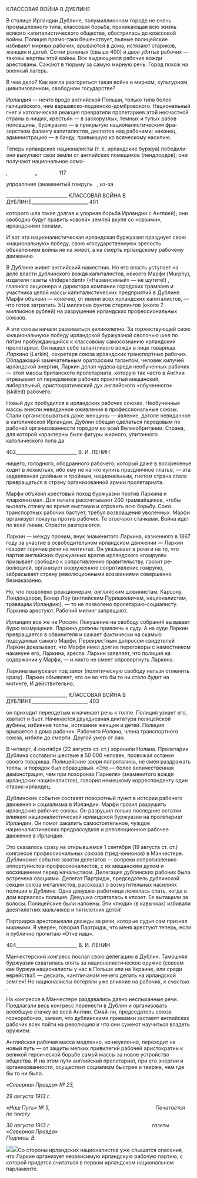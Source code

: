 КЛАССОВАЯ ВОЙНА В ДУБЛИНЕ

В столице Ирландии Дублине, полумиллионном городе не очень промышленного типа, классовая борьба, проникающая всю жизнь всякого капиталистического общест­ва, обострилась до классовой войны. Полиция прямо-таки бешенствует, пьяные поли­цейские избивают мирных рабочих, врываются в дома, истязают стариков, женщин и детей. Сотни раненых (свыше 400) и _двое убитых_ рабочих — таковы жертвы этой вой­ны. Все выдающиеся рабочие вожди арестованы. Сажают в тюрьму за самую мирную речь. Город похож на военный лагерь.

В чем дело? Как могла разгореться такая война в мирном, культурном, цивилизован­ном, свободном государстве?

Ирландия — нечто вроде английской Польши, только типа более галицийского, чем варшавско-лодзинско-домбровского. Национальный гнет и католическая реакция пре­вратили пролетариев этой несчастной страны в нищих, крестьян — в заскорузлых, тем­ных и тупых рабов поповщины, буржуазию — в прикрытую националистическим фра­зерством фалангу капиталистов, деспотов над рабочими; наконец, администрацию — в банду, привыкшую ко всяческому насилию.

Теперь ирландские националисты (т. е. ирландские буржуа) победили: они выкупают свои земли от английских помещиков (лендлордов); они получают национальное _само-_

_,_                   „               117

_управление_ (знаменитый гомруль   , из-за

  

__________________________ КЛАССОВАЯ ВОЙНА В ДУБЛИНЕ________________________ 401

которого шла такая долгая и упорная борьба Ирландии с Англией); они свободно будут править «своей» землей вкупе со «своими», ирландскими попами.

И вот эта националистическая ирландская буржуазия празднует свою «националь­ную» победу, свою «государственную» зрелость объявлением войны не на живот, а на смерть ирландскому рабочему движению.

В Дублине живет английский наместник. Но его власть уступает на деле власти дуб­линского вождя капиталистов, некоего Марфи (Murphy), издателя газеты «Independent» («Независимый» — не шутите!) , главного акционера и директора компании город­ских трамваев и участника целой массы капиталистических предприятий в Дублине. Марфи объявил — конечно, от имени всех ирландских капиталистов, — что готов за­тратить _ЪЦ_ миллиона фунтов стерлингов (около 7 миллионов рублей) на разрушение ирландских профессиональных союзов.

А эти союзы начали развиваться великолепно. За торжествующей свою «националь­ную» победу ирландской буржуазной сволочью шел по пятам пробуждающийся к клас­совому самосознанию ирландский пролетариат. Он нашел себе талантливого вождя в лице товарища _Ларкина_ (Larkin), секретаря союза ирландских транспортных рабочих. Обладающий замечательным ораторским талантом, человек кипучей ирландской энер­гии, Ларкин делал чудеса среди необученных рабочих — этой массы британского про­летариата, которую так часто в Англии отрезывает от передовиков рабочих проклятый мещанский, либеральный, аристократический дух английского «обученного» (skilled) рабочего.

Новый дух пробудился в ирландских рабочих союзах. Необученные массы внесли невиданное оживление в профессиональные союзы. Стали организовываться даже женщины — явление, дотоле невиданное в католической Ирландии. Дублин обещал сделаться передовым по рабочей организованности городом во всей Великобритании. Страна, для которой характерны были фигуры жирного, упитанного католического по­па да

  

402__________________________ В. И. ЛЕНИН

нищего, голодного, ободранного рабочего, который даже в воскресенье ходит в лох­мотьях, ибо ему не на что купить праздничное платье, — эта задавленная двойным и тройным, национальным, гнетом страна стала превращаться в страну организованной армии пролетариата.

Марфи объявил крестовый поход буржуазии против Ларкина и «ларкинизма». Для начала рассчитывают 200 трамвайщиков, чтобы вызвать стачку во время выставки и _отравить_ всю борьбу. Союз транспортных рабочих бастует, требуя возвращения уво­ленных. Марфи организует локауты против рабочих. Те отвечают стачками. Война идет по всей линии. Страсти разгораются.

Ларкин — между прочим, внук знаменитого Ларкина, казненного в 1867 году за уча­стие в освободительном ирландском движении — Ларкин говорит горячие речи на ми­тингах. Он указывает в речи и на то, что партия английских буржуазных врагов ир­ландского «гомруля» призывает свободно к сопротивлению правительству, грозит ре­волюцией, организует вооруженное сопротивление гомрулю, забрасывает страну рево­люционными воззваниями совершенно безнаказанно.

Но, что позволено реакционерам, _английским_ шовинистам, Карсону, Лондондерри, Бонар Лоу (английским Пуришкевичам, националистам, травящим Ирландию), — то не позволено пролетарию-социалисту. Ларкина арестуют. Рабочий митинг запрещают.

Ирландия все же не Россия. Покушение на свободу собраний вызывает бурю возму­щения. Ларкина _должны_ привлечь к суду. А на суде Ларкин превращается в обвините­ля и сажает фактически на скамью подсудимых самого Марфи. Перекрестным допро­сом свидетелей Ларкин доказывает, что Марфи имел долгие переговоры с наместником накануне его, Ларкина, ареста. Ларкин заявляет, что полиция на содержании у Марфи, — и никто не смеет опровергнуть Ларкина.

Ларкина выпускают под залог (политическую свободу нельзя отменить сразу). Лар­кин объявляет, что он во что бы то ни стало будет на митинге, И действительно,

  

__________________________ КЛАССОВАЯ ВОЙНА В ДУБЛИНЕ________________________ 403

он приходит переодетым и начинает речь к толпе. Полиция узнает его, хватает и бьет. Начинается двухдневная диктатура полицейской дубины, избиение толпы, истязание женщин и детей. Полиция врывается в дома рабочих. Рабочего _Нолана,_ члена транс­портного союза, избили до смерти. Другой умер от ран.

В четверг, 4 сентября (22 августа ст. ст.) хоронили Нолана. Пролетарии Дублина со­ставили шествие в 50 000 человек, провожая останки своего товарища. Полицейские звери попрятались, не смея раздражать толпы, и порядок был образцовый. «Это — бо­лее величественная демонстрация, чем при похоронах Парнеля» (знаменитого вождя ирландских националистов), говорил немецкому корреспонденту один старик-ирландец.

Дублинские события составят поворотный пункт в истории рабочего движения и со­циализма в Ирландии. Марфи грозил разрушить ирландские рабочие союзы. Он разру­шил только последние остатки влияния националистической ирландской буржуазии на пролетариат Ирландии. Он помог закалить самостоятельное, чуждое националистиче­ских предрассудков и революционное рабочее движение в Ирландии.

Это сказалось сразу на открывшемся 1 сентября (19 августа ст. ст.) конгрессе про­фессиональных союзов (тред-юнионов) в Манчестере. Дублинские события зажгли де­легатов — вопреки сопротивлению оппортунистов-профессионалистов, с их мещан­ским духом и восхищением перед начальством. Делегация дублинских рабочих была встречена овациями. Делегат Партридж, председатель дублинской секции союза метал­листов, рассказал о возмутительных насилиях полиции в Дублине. Одна девушка-работница ложилась спать, когда в дом ворвалась полиция. Девушка спряталась в кло­зет. Ее вытащили за волосы. Полицейские были напоены. Эти «люди» (в кавычках) из­бивали десятилетних мальчиков и пятилетних детей!

Партриджа арестовывали дважды за речи, которые судья сам признал мирными. Я уверен, говорил Партридж, что меня арестуют теперь, если я публично прочитаю «Отче наш».

  

404__________________________ В. И. ЛЕНИН

Манчестерский конгресс послал свою делегацию в Дублин. Тамошняя буржуазия схватилась опять за националистическое оружие (совсем как буржуа националисты у нас в Польше или на Украине, или среди еврейства!) — дескать, «англичанам нечего делать на ирландской земле»! Но националисты потеряли уже влияние на рабочих, _к счастью ._

На конгрессе в Манчестере раздавались давно неслыханные речи. Предлагали весь конгресс перенести в Дублин и организовать всеобщую стачку во всей Англии. Смай-ли, председатель союза горнорабочих, заявил, что дублинскими приемами заставят английских рабочих всех пойти на революцию и что они сумеют научиться владеть оружием.

Английская рабочая масса медленно, но неуклонно, переходит на новый путь — от защиты мелких привилегий рабочей аристократии к великой героической борьбе самой массы за новое устройство общества. И на этом пути английский пролетариат, при его энергии и организованности, осуществит социализм быстрее и тверже, чем где бы то ни было.

_«Северная Правда» № 23,_

_29 августа 1913 г._

_«Наш Путь» № 5,                                                                         Печатается по тексту_

_30 августа 1913 г.                                                                      газеты «Северная Правда»  
Подпись: В._

![](file:///C:/Users/bot32/AppData/Local/Temp/msohtmlclip1/01/clip_image001.png)![](file:///C:/Users/bot32/AppData/Local/Temp/msohtmlclip1/01/clip_image002.png)Со стороны ирландских националистов уже слышатся опасения, что Ларкин организует независи­мую ирландскую рабочую партию, с которой придется считаться в первом ирландском национальном парламенте.